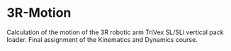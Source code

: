 # 3R-Motion
Calculation of the motion of the 3R robotic arm TriVex SL/SLi vertical pack loader. Final assignment of the Kinematics and Dynamics course.
